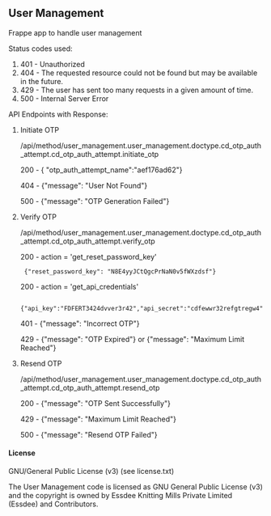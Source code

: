 ## User Management

Frappe app to handle user management

Status codes used:
1. 401 - Unauthorized
2. 404 - The requested resource could not be found but may be available in the    future.
3. 429 - The user has sent too many requests in a given amount of time.
4. 500 - Internal Server Error

API Endpoints with Response:
1. Initiate OTP
   
   /api/method/user_management.user_management.doctype.cd_otp_auth_attempt.cd_otp_auth_attempt.initiate_otp

    200 - { "otp_auth_attempt_name":"aef176ad62"}

    404 - {"message": "User Not Found"}
    
    500 - {"message": "OTP Generation Failed"}

2. Verify OTP
    
    /api/method/user_management.user_management.doctype.cd_otp_auth_attempt.cd_otp_auth_attempt.verify_otp

    200 - action = 'get_reset_password_key'
        
        {"reset_password_key": "N8E4yyJCtQgcPrNaN0v5fWXzdsf"}
    
    200 - action = 'get_api_credentials'
        
        {"api_key":"FDFERT3424dvver3r42","api_secret":"cdfewwr32refgtregw4"}
    
    401 - {"message": "Incorrect OTP"}
    
    429 - {"message": "OTP Expired"} or {"message": "Maximum Limit Reached"}

3. Resend OTP
    
    /api/method/user_management.user_management.doctype.cd_otp_auth_attempt.cd_otp_auth_attempt.resend_otp

    200 - {"message": "OTP Sent Successfully"}
    
    429 - {"message": "Maximum Limit Reached"}
    
    500 - {"message": "Resend OTP Failed"}

#### License

GNU/General Public License (v3) (see license.txt)

The User Management code is licensed as GNU General Public License (v3) and the copyright is owned by Essdee Knitting Mills Private Limited (Essdee) and Contributors.